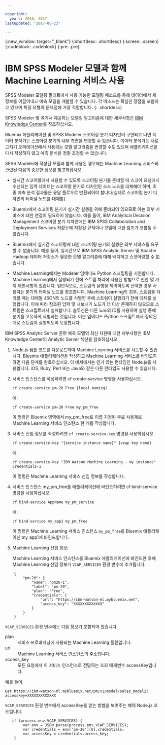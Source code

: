 ```yaml
---

copyright:
  years: 2016, 2017
lastupdated: "2017-06-23"

---
```


{:new_window: target="_blank"}
{:shortdesc: .shortdesc}
{:screen: .screen}
{:codeblock: .codeblock}
{:pre: .pre}

# IBM SPSS Modeler 모델과 함께 Machine Learning 서비스 사용

SPSS Modeler 모델링 팔레트에서 사용 가능한 모델링 메소드를 통해
데이터에서 새 정보를 이끌어내고 예측 모델을
개발할 수 있습니다. 각 메소드는 확실한 장점을 포함하고 있으며
특정 유형의 문제점에
가장 적합합니다.
{: .shortdesc}

SPSS Modeler 및 여기서 제공하는 모델링 알고리즘에 대한 세부사항은
[IBM Knowledge Center](https://www.ibm.com/support/knowledgecenter/SS3RA7)를 참조하십시오. 

Bluemix 애플리케이션 및 SPSS Modeler 스코어링 분기 디자인이 구현되고 나면
데이터 분석가는 스코어링 분기의 내부 측면을 변경할 수 있습니다. 데이터 분석가는 새로 고치기 오퍼레이션에서 사용되는 모델 알고리즘을
변경할 수도 있으며 애플리케이션을 다시 작성하지 않고 예측 분석을 정밀 조정할 수 있습니다.


SPSS Modeler에 작성된 모델과 함께 사용된 경우에는 Machine Learning 서비스와 관련된 다음의 중요한 정보를 참고하십시오. 

*  실시간 스코어링에서 사용할 수 있도록 스코어링 분기를 준비할 때
스코어 요청에서 수신되는 입력 데이터는 스코어링 분기로 디자인된 소스 노드를 대체해야 하며,
최종 예측 분석 결과물은 응답 플로우로 반환되어야 합니다(실제로 스코어링 분기 디자인의 터미널 노드를 대체함). 

*  Bluemix에서 스코어링 분기가 실시간 실행을 위해 준비되어 있으므로 이는 외부 서비스에 대한 연결이 필요하지 않습니다. 
예를 들어, IBM Analytical Decision Management 스코어링 분기 디자인에는
IBM SPSS Collaboration and Deployment Services 저장소에 저장된 규칙이나 모델에 대한 참조가 포함될 수 없습니다. 

*  Bluemix에서 실시간 스코어링에 대한 스코어링 분기의 실행은 외부 서비스를 요구할 수 없습니다. 
예를 들어, 실시간으로 IBM SPSS Analytic Server 및 Apache Hadoop 데이터 저장소가 필요한
모델 알고리즘에 대해 배치하고 스코어링할 수 없습니다. 

*  Machine Learning에서는 Modeler 임베디드 Python 스크립팅을 지원합니다. Machine Learning에서 실행되기 전에 스트림 처리에 사용된 방법으로 인한
몇 가지 제한사항이 있습니다. 일반적으로, 스트림의 실행을 제어하도록 선택한 경우 사용자는 분기의 터미널 노드를 참조합니다. Machine Learning의 경우,
스트림을 처리할 때는 대체될 JSON의 노드를 식별한 후에 스트림이 실행되기 전에 대체를 실행합니다. 
이에 따라 참조된 입력 및 내보내기 노드가 더 이상 존재하지 않으므로 스트림은 스크립트에서 실패합니다. 
솔루션은 다른 노드의 ID를 사용하여 실행 중에 분기를 고유하게 식별하는 것입니다. 
이는 임베디드 Python 스크립트에서 정의된 대로 스트림이 실행되도록 보장합니다. 

IBM SPSS Analytic Server 훈련 예측 모델의 최신 지원에 대한 세부사항은 IBM Knowledge Center의 Analytic Server 섹션을 참조하십시오. 

1. Node.js 샘플 코드를 다운로드하여 Machine Learning 서비스를 시도할 수 있습니다. Bluemix 애플리케이션을 작성하고
Machine Learning 서비스를 바인드하려면 다음 단계를 완료하십시오. 이 예제에서는
인기 있는 런타임인 Node.js를 사용합니다. iOS, Ruby, Perl 또는 Java와 같은 다른 런타임도 사용할 수 있습니다. 

2. 서비스 인스턴스를 작성하려면 cf create-service 명령을 사용하십시오. 

   ```
   cf create-service pm-20 Free {local naming}
   ```

   예:

   ```
   cf create-service pm-20 Free my_pm_free
   ```

   이 명령은 Bluemix 영역에서 my_pm_free로 이름 지정된 무료 사용제로
Machine Learning 서비스 인스턴스 한 개를 작성합니다. 

3. 서비스 신임 정보를 작성하려면 `cf create-service-key` 명령을
사용하십시오. 

   ```cf create-service-key "{service instance name}" {vcap key name}```

   예:

   ```cf create-service-key "IBM Watson Machine Learning - my instance" Credentials-1```

   이 명령은 Machine Learning 서비스 신임 정보를 작성합니다.

4. 서비스 인스턴스 my_pm_free를 애플리케이션에 바인드하려면
cf bind-service 명령을 사용하십시오. 

   ```cf bind-service AppName my_pm_service```

   예:

   ```cf bind-service my_app1 my_pm_free```

   이 명령은 Machine Learning 서비스 인스턴스
   `my_pm_free`를 Bluemix 애플리케이션 my_app1에 바인드합니다.

5. Machine Learning 신임 정보:

   Machine Learning 서비스 인스턴스를 Bluemix 애플리케이션에 바인드한 후에
   Machine Learning 신임 정보가 `VCAP_SERVICES` 환경 변수에 추가됩니다.


```
    {   
        "pm-20": {      
            "name": "pm20-1",
            "label": "pm-20",
            "plan": "Free",
            "credentials": {
                "url": "https://ibm-watson-ml.mybluemix.net",
                "access_key": "XXXXXXXXXXXXX"
            }
        }       
    } 
```

   `VCAP_SERVICES` 환경 변수에는 다음 정보가 포함되어 있습니다.


   <dl>
   
   <dt>plan</dt>
   <dd>서비스 프로비저닝에 사용되는 Machine Learning 플랜입니다. </dd>

   <dt>url</dt>
   <dd>Machine Learning 서비스 인스턴스의 주소입니다. </dd>

   <dt>access_key</dt>
   <dd>모든 요청에서 이 서비스 인스턴스로 전달하는 조회 매개변수 accessKey입니다.
</dd>

   </dl>
            
예를 들어,              

```
Get https://ibm-watson-ml.mybluemix.net/pm/v1/model/sales_model2?accesskey=XXXXXXXXXXXXX
```

   `VCAP_SERVICES` 환경 변수에서 accessKey를 얻는 방법을 보여주는 예제 Node.js 코드입니다. 

```
   if (process.env.VCAP_SERVICES) {
        var env = JSON.parse(process.env.VCAP_SERVICES);
        var credentials = env['pm-20'][0].credentials;
        var accessKey = credentials.access_key;
    }
```
